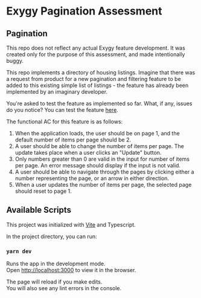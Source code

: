 # Exygy Pagination Assessment

## Pagination

This repo does not reflect any actual Exygy feature development. It was created only for the purpose of this assessment, and made intentionally buggy.

This repo implements a directory of housing listings. Imagine that there was a request from product for a new pagination and filtering feature to be added to this existing simple list of listings - the feature has already been implemented by an imaginary developer.

You're asked to test the feature as implemented so far. What, if any, issues do you notice? You can test the feature [here](https://exygy-pagination.netlify.app/).

The functional AC for this feature is as follows:
1. When the application loads, the user should be on page 1, and the default number of items per page should be 2.
2. A user should be able to change the number of items per page. The update takes place when a user clicks an "Update" button.
3. Only numbers greater than 0 are valid in the input for number of items per page. An error message should display if the input is not valid.
4. A user should be able to navigate through the pages by clicking either a number representing the page, or an arrow in either direction.
5. When a user updates the number of items per page, the selected page should reset to page 1.

## Available Scripts

This project was initialized with [Vite](https://vitejs.dev/) and Typescript.

In the project directory, you can run:

### `yarn dev`

Runs the app in the development mode.\
Open [http://localhost:3000](http://localhost:3000) to view it in the browser.

The page will reload if you make edits.\
You will also see any lint errors in the console.
